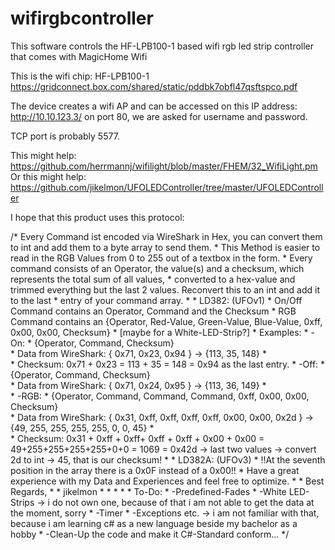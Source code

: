 # wifirgbcontroller
This software controls the HF-LPB100-1 based wifi rgb led strip controller that comes with MagicHome Wifi

This is the wifi chip: HF-LPB100-1
https://gridconnect.box.com/shared/static/pddbk7obfl47qsftspco.pdf

The device creates a wifi AP and can be accessed on this IP address: http://10.10.123.3/
on port 80, we are asked for username and password.


TCP port is probably 5577.

This might help: https://github.com/herrmannj/wifilight/blob/master/FHEM/32_WifiLight.pm
Or this might help: https://github.com/jikelmon/UFOLEDController/tree/master/UFOLEDController

I hope that this product uses this protocol:

/* Every Command ist encoded via WireShark in Hex, you can convert them to int and add them to a byte array to send them.
     * This Method is easier to read in the RGB Values from 0 to 255 out of a textbox in the form.
     * Every command consists of an Operator, the value(s) and a checksum, which represents the total sum of all values,
     * converted to a hex-value and trimmed everything but the last 2 values. Reconvert this to an int and add it to the last
     * entry of your command array.
     * 
     * LD382: (UFOv1)
     * On/Off Command contains an Operator, Command and the Checksum
     * RGB Command contains an {Operator, Red-Value, Green-Value, Blue-Value,     0xff,     0x00,    0x00,   Checksum}
     *                                                                        [maybe for a White-LED-Strip?]
     * Examples:
     * -On:
     *                           {Operator, Command, Checksum}   
     *      Data from WireShark: {  0x71,     0x23,    0x94  } -> {113, 35, 148} 
     *      
     * Checksum: 0x71 + 0x23 = 113 + 35 = 148 = 0x94 as the last entry.
     * -Off:
     *                           {Operator, Command, Checksum}   
     *      Data from WireShark: {  0x71,     0x24,    0x95  } -> {113, 36, 149}
     *      
     * -RGB:
     *                           {Operator, Command, Command, Command, 0xff, 0x00, 0x00, Checksum}   
     *      Data from WireShark: {  0x31,     0xff,   0xff,    0xff,   0xff, 0x00, 0x00,   0x2d  } -> {49, 255, 255, 255, 255, 0, 0, 45}
     *      
     * Checksum: 0x31 + 0xff + 0xff+ 0xff + 0xff + 0x00 + 0x00 = 49+255+255+255+255+0+0 = 1069 = 0x42d -> last two values -> convert 2d to int -> 45, that is our checksum!
     * 
     * LD382A: (UFOv3)
     *  !!At the seventh position in the array there is a 0x0F instead of a 0x00!!
     * Have a great experience with my Data and Experiences and feel free to optimize.
     * 
     * Best Regards,
     * 
     * jikelmon
     * 
     * 
     * 
     * 
     * To-Do:
     * -Predefined-Fades
     * -White LED-Strips -> i do not own one, because of that i am not able to get the data at the moment, sorry
     * -Timer
     * -Exceptions etc. -> i am not familiar with that, because i am learning c# as a new language beside my bachelor as a hobby
     * -Clean-Up the code and make it C#-Standard conform...
     */

